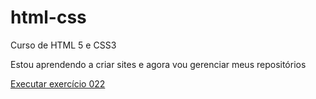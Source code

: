 # html-css
 Curso de HTML 5 e CSS3

Estou aprendendo a criar sites e agora vou gerenciar meus repositórios

<a href="https://jymorrison.github.io/html-css/exercicios/ex022/fundo005">Executar exercício 022</a>
